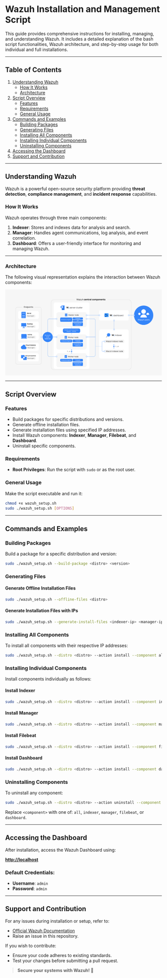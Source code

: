 
# Wazuh Installation and Management Script

This guide provides comprehensive instructions for installing, managing, and understanding Wazuh. It includes a detailed explanation of the bash script functionalities, Wazuh architecture, and step-by-step usage for both individual and full installations.

---

## Table of Contents

1. [Understanding Wazuh](#understanding-wazuh)
   - [How It Works](#how-it-works)
   - [Architecture](#architecture)
2. [Script Overview](#script-overview)
   - [Features](#features)
   - [Requirements](#requirements)
   - [General Usage](#general-usage)
3. [Commands and Examples](#commands-and-examples)
   - [Building Packages](#building-packages)
   - [Generating Files](#generating-files)
   - [Installing All Components](#installing-all-components)
   - [Installing Individual Components](#installing-individual-components)
   - [Uninstalling Components](#uninstalling-components)
4. [Accessing the Dashboard](#accessing-the-dashboard)
5. [Support and Contribution](#support-and-contribution)

---

## Understanding Wazuh

Wazuh is a powerful open-source security platform providing **threat detection**, **compliance management**, and **incident response** capabilities.

### How It Works

Wazuh operates through three main components:

1. **Indexer**: Stores and indexes data for analysis and search.
2. **Manager**: Handles agent communications, log analysis, and event correlation.
3. **Dashboard**: Offers a user-friendly interface for monitoring and managing Wazuh.

---

### Architecture

The following visual representation explains the interaction between Wazuh components:

![Wazuh Architecture](assets/deployment-architecture1.png)

---

## Script Overview

### Features

- Build packages for specific distributions and versions.
- Generate offline installation files.
- Generate installation files using specified IP addresses.
- Install Wazuh components: **Indexer**, **Manager**, **Filebeat**, and **Dashboard**.
- Uninstall specific components.

### Requirements

- **Root Privileges**: Run the script with `sudo` or as the root user.

### General Usage

Make the script executable and run it:

```bash
chmod +x wazuh_setup.sh
sudo ./wazuh_setup.sh [OPTIONS]
```

---

## Commands and Examples

### Building Packages

Build a package for a specific distribution and version:

```bash
sudo ./wazuh_setup.sh --build-package <distro> <version>
```

### Generating Files

#### Generate Offline Installation Files
```bash
sudo ./wazuh_setup.sh --offline-files <distro>
```

#### Generate Installation Files with IPs
```bash
sudo ./wazuh_setup.sh --generate-install-files <indexer-ip> <manager-ip> <dashboard-ip>
```


### Installing All Components

To install all components with their respective IP addresses:

```bash
sudo ./wazuh_setup.sh --distro <distro> --action install --component all --indexer-ip <indexer-ip> --manager-ip <manager-ip> --dashboard-ip <dashboard-ip> --filebeat-ip <filebeat-ip>
```

### Installing Individual Components

Install components individually as follows:

#### Install Indexer
```bash
sudo ./wazuh_setup.sh --distro <distro> --action install --component indexer --indexer-ip <indexer-ip>
```

#### Install Manager
```bash
sudo ./wazuh_setup.sh --distro <distro> --action install --component manager
```

#### Install Filebeat
```bash
sudo ./wazuh_setup.sh --distro <distro> --action install --component filebeat --filebeat-ip <filebeat-ip>
```

#### Install Dashboard
```bash
sudo ./wazuh_setup.sh --distro <distro> --action install --component dashboard --dashboard-ip <dashboard-ip>
```

### Uninstalling Components

To uninstall any component:

```bash
sudo ./wazuh_setup.sh --distro <distro> --action uninstall --component <component>
```

Replace `<component>` with one of: `all`, `indexer`, `manager`, `filebeat`, or `dashboard`.



---

## Accessing the Dashboard

After installation, access the Wazuh Dashboard using:

**[http://localhost](http://localhost)**

### Default Credentials:
- **Username**: `admin`
- **Password**: `admin`

---

## Support and Contribution

For any issues during installation or setup, refer to:

- [Official Wazuh Documentation](https://documentation.wazuh.com/)
- Raise an issue in this repository.

If you wish to contribute:
- Ensure your code adheres to existing standards.
- Test your changes before submitting a pull request.

> **Secure your systems with Wazuh! 🚀**
